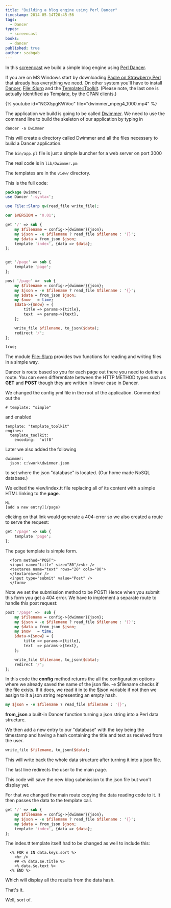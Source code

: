```yaml
---
title: "Building a blog engine using Perl Dancer"
timestamp: 2014-05-14T20:45:56
tags:
  - Dancer
types:
  - screencast
books:
  - dancer
published: true
author: szabgab
---
```



In this [screencast](https://www.youtube.com/watch?v=NGX5pgKWVoc) we build a
simple blog engine using [Perl Dancer](/dancer).

If you are on MS Windows start by downloading [Padre on Strawberry Perl](http://padre.perlide.org/)
that already has everything we need. On other system you'll have to install
[Dancer](https://metacpan.org/pod/Dancer), [File::Slurp](https://metacpan.org/pod/File::Slurp)
and the [Template::Toolkit](https://metacpan.org/pod/Template). (Please note, the last one is actually identified
as Template, by the CPAN clients.)


{% youtube id="NGX5pgKWVoc" file="dwimmer_mpeg4_1000.mp4" %}

The application we build is going to be called [Dwimmer](http://dwimmer.org/). We need to
use the command line to build the skeleton of our application by typing in

```
dancer -a Dwimmer
```

This will create a directory called Dwimmer and all the files necessary to build a Dancer application.

The `bin/app.pl` file is just a simple launcher for a web server on port 3000

The real code is in `lib/Dwimmer.pm`

The templates are in the `view/`  directory.

This is the full code:

```perl
package Dwimmer;
use Dancer ':syntax';

use File::Slurp qw(read_file write_file);

our $VERSION = '0.01';

get '/' => sub {
    my $filename = config->{dwimmer}{json};
    my $json = -e $filename ? read_file $filename : '{}';
    my $data = from_json $json;
    template 'index', {data => $data};
};


get '/page' => sub {
    template 'page';
};

post '/page' =>  sub {
    my $filename = config->{dwimmer}{json};
    my $json = -e $filename ? read_file $filename : '{}';
    my $data = from_json $json;
    my $now   = time;
    $data->{$now} = {
        title => params->{title},
        text  => params->{text},
    };

    write_file $filename, to_json($data);
    redirect '/';
};

true;
```

The module [File::Slurp](https://metacpan.org/pod/File::Slurp) provides two functions for reading and writing files
in a simple way.

Dancer is route based so you for each page out there you need to define a route. 
You can even differentiate between the HTTP METHOD types such as **GET** and **POST**
though they are written in lower case in Dancer.

We changed the config.yml file in the root of the application. Commented out the 

```
# template: "simple"
```

and enabled

```
template: "template_toolkit"
engines:
  template_toolkit:
    encoding:  'utf8'
```

Later we also added the following

```
dwimmer:
  json: c:\work\dwimmer.json
```

to set where the json "database" is located. (Our home made NoSQL database.)

We edited the view/index.tt file replacing all of its content with a simple HTML
linking to the **page**.

```
Hi
[add a new entry](/page)
```

clicking on that link would generate a 404-error so we also created a route to
serve the request:

```perl
get '/page' => sub {
    template 'page';
};
```

The page template is simple form.

```
  <form method="POST">
  <input name="title" size="80"/><br />
  <textarea name="text" rows="20" cols="80">
  </textarea><br />
  <input type="submit" value="Post" />
  </form>
```

Note we set the submission method to be POST! Hence when you submit this form
you get a 404 error. We have to implement a separate route to handle this post request:

```perl
post '/page' =>  sub {
    my $filename = config->{dwimmer}{json};
    my $json = -e $filename ? read_file $filename : '{}';
    my $data = from_json $json;
    my $now   = time;
    $data->{$now} = {
        title => params->{title},
        text  => params->{text},
    };

    write_file $filename, to_json($data);
    redirect '/';
};
```

In this code the **config** method returns the all the configuration options
where we already saved the name of the json file.
-e $filename checks if the file exists. If it does, we read it in to the $json
variable if not then we assign to it a json string representing an empty hash.

```perl
my $json = -e $filename ? read_file $filename : '{}';
```

**from_json** a built-in Dancer function turning a json string into a Perl data structure.

We then add a new entry to our "database" with the key being the timestamp and having
a hash containing the title and text as received from the user.

```perl
write_file $filename, to_json($data);
```

This will write back the whole data structure after turning it into a json file.

The last line redirects the user to the main page.

This code will save the new blog submission to the json file but won't display yet.

For that we changed the main route copying the data reading code to it.
It then passes the data to the template call.

```perl
get '/' => sub {
    my $filename = config->{dwimmer}{json};
    my $json = -e $filename ? read_file $filename : '{}';
    my $data = from_json $json;
    template 'index', {data => $data};
};
```

The index.tt template itself had to be changed as well to include this:

```
  <% FOR e IN data.keys.sort %>
    <hr />
    ## <% data.$e.title %>
    <% data.$e.text %>
  <% END %>
```

Which will display all the results from the data hash.

That's it.

Well, sort of.

